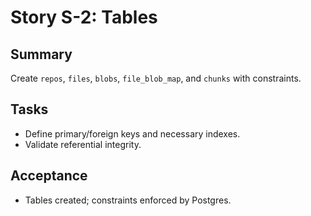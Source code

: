 # Story S-2: Tables

## Summary
Create `repos`, `files`, `blobs`, `file_blob_map`, and `chunks` with constraints.

## Tasks
- Define primary/foreign keys and necessary indexes.
- Validate referential integrity.

## Acceptance
- Tables created; constraints enforced by Postgres.

